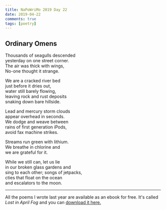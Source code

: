 ```yaml
---  
title: NaPoWriMo 2019 Day 22  
date: 2019-04-22
comments: true  
tags: [poetry] 
---  
```

  
<h2>Ordinary Omens</h2>  
<!-- /wp:heading -->  

  
<p>Thousands of seagulls descended<br />  
yesterday on one street corner.<br />  
The air was thick with wings,<br />  
No-one thought it strange.</p>  


  
<p>We are a cracked river bed<br />  
just before it dries out,<br />  
water still barely flowing,<br />  
leaving rock and rust deposits<br />  
snaking down bare hillside.</p>  


  
<p>Lead and mercury storm clouds<br />  
appear overhead in seconds.<br />  
We dodge and weave between<br />  
rains of first generation iPods,<br />  
avoid fax machine strikes.</p>  


  
<p>Streams run green with lithium.<br />  
We breathe in chlorine and<br />  
we are grateful for it.</p>  


  
<p>While we still can, let us lie<br /> in our broken glass gardens and<br /> sing to each other; songs of jetpacks,<br /> cties that float on the ocean<br /> and escalators to the moon.</p>  


 
<hr class="wp-block-separator"/>  
 

<p>All the poems I wrote last year are available as an ebook for free. It's called <em>Lost in April Fog </em>and you can <a href="/aprilfog/">download it here. </a></p>  
